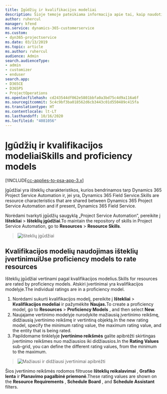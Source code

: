 ```yaml
---
title: Įgūdžių ir kvalifikacijos modeliai
description: Šioje temoje pateikiama informacija apie tai, kaip naudoti įgūdžių ir kvalifikacijos modelius.
author: ruhercul
manager: kfend
ms.service: dynamics-365-customerservice
ms.custom:
- dyn365-projectservice
ms.date: 03/13/2019
ms.topic: article
ms.author: ruhercul
audience: Admin
search.audienceType:
- admin
- customizer
- enduser
search.app:
- D365CE
- D365PS
- ProjectOperations
ms.openlocfilehash: cd243544df062e5801bbfa0a3bd75c4d9a116a6f
ms.sourcegitcommit: 5c4c9bf3ba018562d6cb3443c01d550489c415fa
ms.translationtype: HT
ms.contentlocale: lt-LT
ms.lasthandoff: 10/16/2020
ms.locfileid: "4081056"
---
```

# <a name="skills-and-proficiency-models"></a><span data-ttu-id="4a340-103">Įgūdžių ir kvalifikacijos modeliai</span><span class="sxs-lookup"><span data-stu-id="4a340-103">Skills and proficiency models</span></span>

[!INCLUDE[cc-applies-to-psa-app-3.x](../includes/cc-applies-to-psa-app-3x.md)]

<span data-ttu-id="4a340-104">Įgūdžiai yra išteklių charakteristikos, kurios bendrinamos tarp Dynamics 365 Project Service Automation ir, jei yra, Dynamics 365 Field Service.</span><span class="sxs-lookup"><span data-stu-id="4a340-104">Skills are resource characteristics that are shared between Dynamics 365 Project Service Automation and if present, Dynamics 365 Field Service.</span></span> 

<span data-ttu-id="4a340-105">Norėdami tvarkyti įgūdžių saugyklą „Project Service Automation“, pereikite į **Ištekliai** \> **Išteklių įgūdžiai**.</span><span class="sxs-lookup"><span data-stu-id="4a340-105">To maintain the repository of skills in Project Service Automation, go to **Resources** \> **Resource Skills**.</span></span> 

> ![Išteklių įgūdžiai](media/Resource-Management-image84.png)

## <a name="use-proficiency-models-to-rate-resources"></a><span data-ttu-id="4a340-107">Kvalifikacijos modelių naudojimas išteklių įvertinimui</span><span class="sxs-lookup"><span data-stu-id="4a340-107">Use proficiency models to rate resources</span></span>

<span data-ttu-id="4a340-108">Išteklių įgūdžiai vertinami pagal kvalifikacijos modelius.</span><span class="sxs-lookup"><span data-stu-id="4a340-108">Skills for resources are rated by proficiency models.</span></span> <span data-ttu-id="4a340-109">Atskiri įvertinimai yra kvalifikacijos modelyje.</span><span class="sxs-lookup"><span data-stu-id="4a340-109">The individual ratings are in a proficiency model.</span></span> 

1. <span data-ttu-id="4a340-110">Norėdami sukurti kvalifikacijos modelį, pereikite į **Ištekliai** \> **Kvalifikacijos modeliai** ir pažymėkite **Naujas.**</span><span class="sxs-lookup"><span data-stu-id="4a340-110">To create a proficiency model, go to **Resources** \> **Proficiency Models** , and then select **New**.</span></span>
2. <span data-ttu-id="4a340-111">Naujajame vertinimo modelyje nurodykite mažiausią įvertinimo reikšmę, didžiausią įvertinimo reikšmę ir vertintiną objektą.</span><span class="sxs-lookup"><span data-stu-id="4a340-111">In the new rating model, specify the minimum rating value, the maximum rating value, and the entity that is being rated.</span></span>
3. <span data-ttu-id="4a340-112">Papildomame tinklelyje **Įvertinimo reikšmės** galite apibrėžti skirtingas įvertinimo reikšmes nuo mažiausios iki didžiausios.</span><span class="sxs-lookup"><span data-stu-id="4a340-112">In the **Rating Values** sub-grid, you can define the different rating values, from the minimum to the maximum.</span></span>

> ![Mažiausi ir didžiausi įvertinimai apibrėžti](media/Resource-Management-image85.png)

<span data-ttu-id="4a340-114">Šios įvertinimo reikšmės rodomos filtruose **Išteklių reikalavimai** , **Grafiko lenta** ir **Planavimo pagalbinė priemonė**.</span><span class="sxs-lookup"><span data-stu-id="4a340-114">These rating values are shown on the **Resource Requirements** , **Schedule Board** , and **Schedule Assistant** filters.</span></span>
